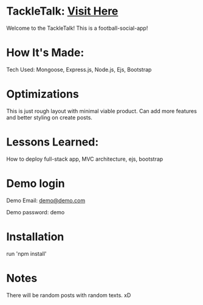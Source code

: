 # TackleTalk: [Visit Here](https://tackletalk.onrender.com/)

Welcome to the TackleTalk! This is a football-social-app!

# How It's Made:

Tech Used: Mongoose, Express.js, Node.js, Ejs, Bootstrap

# Optimizations

This is just rough layout with minimal viable product. Can add more features and better styling on create posts.

# Lessons Learned:

How to deploy full-stack app, MVC architecture, ejs, bootstrap

# Demo login

Demo Email: demo@demo.com

Demo password: demo

# Installation

run 'npm install'

# Notes

There will be random posts with random texts. xD
